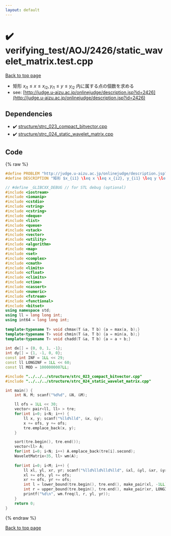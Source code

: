 ```yaml
---
layout: default
---
```


<!-- mathjax config similar to math.stackexchange -->
<script type="text/javascript" async
  src="https://cdnjs.cloudflare.com/ajax/libs/mathjax/2.7.5/MathJax.js?config=TeX-MML-AM_CHTML">
</script>
<script type="text/x-mathjax-config">
  MathJax.Hub.Config({
    TeX: { equationNumbers: { autoNumber: "AMS" }},
    tex2jax: {
      inlineMath: [ ['$','$'] ],
      processEscapes: true
    },
    "HTML-CSS": { matchFontHeight: false },
    displayAlign: "left",
    displayIndent: "2em"
  });
</script>

<script type="text/javascript" src="https://cdnjs.cloudflare.com/ajax/libs/jquery/3.4.1/jquery.min.js"></script>
<script src="https://cdn.jsdelivr.net/npm/jquery-balloon-js@1.1.2/jquery.balloon.min.js" integrity="sha256-ZEYs9VrgAeNuPvs15E39OsyOJaIkXEEt10fzxJ20+2I=" crossorigin="anonymous"></script>
<script type="text/javascript" src="../../../../assets/js/copy-button.js"></script>
<link rel="stylesheet" href="../../../../assets/css/copy-button.css" />


# :heavy_check_mark: verifying_test/AOJ/2426/static_wavelet_matrix.test.cpp


[Back to top page](../../../../index.html)

* 矩形 $x_{i1} \leq x \leq x_{i2}, y_{i1} \leq y \leq y_{i2}$ 内に属する点の個数を求める
* see: [http://judge.u-aizu.ac.jp/onlinejudge/description.jsp?id=2426](http://judge.u-aizu.ac.jp/onlinejudge/description.jsp?id=2426)


## Dependencies
* :heavy_check_mark: [structure/strc_023_compact_bitvector.cpp](../../../../library/structure/strc_023_compact_bitvector.cpp.html)
* :heavy_check_mark: [structure/strc_024_static_wavelet_matrix.cpp](../../../../library/structure/strc_024_static_wavelet_matrix.cpp.html)


## Code
{% raw %}
```cpp
#define PROBLEM "http://judge.u-aizu.ac.jp/onlinejudge/description.jsp?id=2426"
#define DESCRIPTION "矩形 $x_{i1} \leq x \leq x_{i2}, y_{i1} \leq y \leq y_{i2}$ 内に属する点の個数を求める"

// #define _GLIBCXX_DEBUG // for STL debug (optional)
#include <iostream>
#include <iomanip>
#include <cstdio>
#include <string>
#include <cstring>
#include <deque>
#include <list>
#include <queue>
#include <stack>
#include <vector>
#include <utility>
#include <algorithm>
#include <map>
#include <set>
#include <complex>
#include <cmath>
#include <limits>
#include <cfloat>
#include <climits>
#include <ctime>
#include <cassert>
#include <numeric>
#include <fstream>
#include <functional>
#include <bitset>
using namespace std;
using ll = long long int;
using int64 = long long int;
 
template<typename T> void chmax(T &a, T b) {a = max(a, b);}
template<typename T> void chmin(T &a, T b) {a = min(a, b);}
template<typename T> void chadd(T &a, T b) {a = a + b;}
 
int dx[] = {0, 0, 1, -1};
int dy[] = {1, -1, 0, 0};
const int INF = 1LL << 29;
const ll LONGINF = 1LL << 60;
const ll MOD = 1000000007LL;

#include "../../../structure/strc_023_compact_bitvector.cpp"
#include "../../../structure/strc_024_static_wavelet_matrix.cpp"

int main() {
    int N, M; scanf("%d%d", &N, &M);

    ll ofs = 1LL << 30;
    vector< pair<ll, ll> > tre;
    for(int i=0; i<N; i++) {
        ll x, y; scanf("%lld%lld", &x, &y);
        x += ofs, y += ofs;
        tre.emplace_back(x, y);
    }

    sort(tre.begin(), tre.end());
    vector<ll> A;
    for(int i=0; i<N; i++) A.emplace_back(tre[i].second);
    WaveletMatrix<35, ll> wm(A);
    
    for(int i=0; i<M; i++) {
        ll xl, yl, xr, yr; scanf("%lld%lld%lld%lld", &xl, &yl, &xr, &yr);
        xl += ofs, yl += ofs;
        xr += ofs, yr += ofs;
        int l = lower_bound(tre.begin(), tre.end(), make_pair(xl, -1LL)) - tre.begin();
        int r = upper_bound(tre.begin(), tre.end(), make_pair(xr, LONGINF)) - tre.begin();
        printf("%d\n", wm.freq(l, r, yl, yr));
    }
    return 0;
}

```
{% endraw %}

[Back to top page](../../../../index.html)

